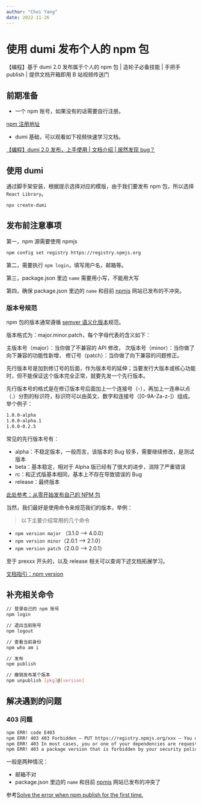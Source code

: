 ```yaml
---
author: "Choi Yang"
date: 2022-11-26
---
```


# 使用 dumi 发布个人的 npm 包


<VideoLink bvId="BV1RK41197eA">【编程】基于 dumi 2.0 发布属于个人的 npm 包 | 造轮子必备技能 | 手把手 publish | 提供文档开箱即用 B 站视频传送门</VideoLink>

## 前期准备

- 一个 npm 账号，如果没有的话需要自行注册。

[npm 注册地址](https://www.npmjs.com/signup)

- dumi 基础，可以观看如下视频快速学习文档。

[【编程】dumi 2.0 发布，上手使用 | 文档介绍 | 居然发现 bug？](https://www.bilibili.com/video/BV1KG4y1Z7ZX/)

## 使用 dumi
通过脚手架安装，根据提示选择对应的模版，由于我们要发布 npm 包，所以选择 `React Library`。

```sh
npx create-dumi
```

## 发布前注意事项

第一，npm 源需要使用 npmjs

```sh
npm config set registry https://registry.npmjs.org
```

第二，需要执行 `npm login`，填写用户名，邮箱等。

第三，package.json 里边 `name` 需要用小写，不能用大写

第四，确保 package.json 里边的 `name` 和目前 [npmjs](https://www.npmjs.com/) 网站已发布的不冲突。

### 版本号规范

npm 包的版本通常遵循 [semver 语义化版本](https://semver.org/lang/zh-CN/)规范。

版本格式为：major.minor.patch，每个字母代表的含义如下：

主版本号（major）：当你做了不兼容的 API 修改，
次版本号（minor）：当你做了向下兼容的功能性新增，
修订号（patch）：当你做了向下兼容的问题修正。

先行版本号是加到修订号的后面，作为版本号的延伸；当要发行大版本或核心功能时，但不能保证这个版本完全正常，就要先发一个先行版本。

先行版本号的格式是在修订版本号后面加上一个连接号（-），再加上一连串以点（.）分割的标识符，标识符可以由英文、数字和连接号（[0-9A-Za-z-]）组成。举个例子：

```sh
1.0​​.0-alpha
1.0.0-alpha.1
1.0.0-0.2.5
```

常见的先行版本号有：

- alpha：不稳定版本，一般而言，该版本的 Bug 较多，需要继续修改，是测试版本
- beta：基本稳定，相对于 Alpha 版已经有了很大的进步，消除了严重错误
- rc：和正式版基本相同，基本上不存在导致错误的 Bug
- release：最终版本

[此处参考：从零开始发布自己的 NPM 包](https://juejin.cn/post/7052307032971411463)


当然，我们最好是使用命令来规范我们的版本，举例：


> 以下主要介绍常用的几个命令

- `npm version major` （3.1.0 --> 4.0.0）
- `npm version minor`（2.0.1 --> 2.1.0）
- `npm version patch`（2.0.0 --> 2.0.1）

至于 prexxx 开头的，以及 release 相关可以查询下述文档拓展学习。


[文档指引：npm version](https://www.npmjs.cn/cli/version/)


## 补充相关命令

```sh
// 登录自己的 npm 账号
npm login

// 退出当前账号
npm logout

// 查看当前身份
npm who am i

// 发布
npm publish

// 撤销发布某个版本
npm unpublish [pkg]@[version]
```

## 解决遇到的问题

### 403 问题

```sh
npm ERR! code E403
npm ERR! 403 403 Forbidden — PUT https://registry.npmjs.org/xxx — You do not have permission to publish xxx. Are you logged in as the correct user?
npm ERR! 403 In most cases, you or one of your dependencies are requesting
npm ERR! 403 a package version that is forbidden by your security policy.
```

一般是两种情况：

- 邮箱不对
- package.json 里边的 `name` 和目前 [npmjs](https://www.npmjs.com/) 网站已发布的冲突了

参考[Solve the error when npm publish for the first time.](https://medium.com/@su_bak/solve-the-error-when-npm-publish-for-the-first-time-a4cca150f379)